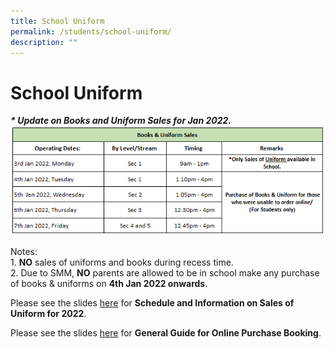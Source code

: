 ```yaml
---
title: School Uniform
permalink: /students/school-uniform/
description: ""
---
```


# **School Uniform**

_**\* Update on Books and Uniform Sales for Jan 2022.**_   
![](/images/Books%20%20Uniform%20Sale%20-%20Jan%202022.png)
  
Notes:     
1\. **NO** sales of uniforms and books during recess time.  
2\. Due to SMM, **NO** parents are allowed to be in school make any purchase of books & uniforms on **4th Jan 2022 onwards**.  
  
Please see the slides [here](/files/My%20Uniform%20Shop%20ASIA%20Pte%20Ltd%20-%20Springfield%20Secondary%20School%202022.pdf) for **Schedule and Information on Sales of Uniform for 2022**.

Please see the slides [here](/files/My%20Uniform%20Shop%20ASIA%20Pte%20Ltd%20-%20General%20Guide%20for%20Online%20Purchase%20%20Booking%20Updated%20Oct%202021.pdf) for **General Guide for Online Purchase Booking**.  
 